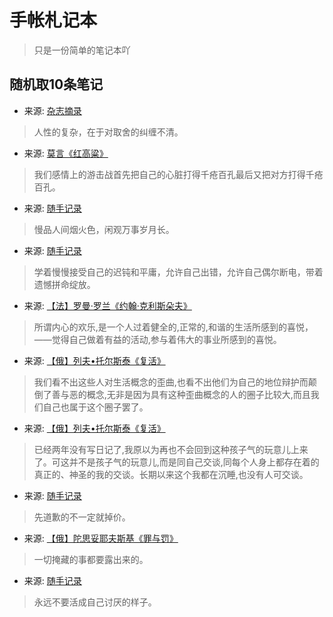 # 手帐札记本
> 只是一份简单的笔记本吖

## 随机取10条笔记
- 来源: [杂志摘录](杂志摘录.md)
> 人性的复杂，在于对取舍的纠缠不清。

- 来源: [莫言《红高粱》](图书笔记/莫言《红高粱》.md)
> 我们感情上的游击战首先把自己的心脏打得千疮百孔最后又把对方打得千疮百孔。

- 来源: [随手记录](随手记录.md)
> 慢品人间烟火色，闲观万事岁月长。

- 来源: [随手记录](随手记录.md)
> 学着慢慢接受自己的迟钝和平庸，允许自己出错，允许自己偶尔断电，带着遗憾拼命绽放。

- 来源: [【法】罗曼·罗兰《约翰·克利斯朵夫》](图书笔记/【法】罗曼·罗兰《约翰·克利斯朵夫》.md)
> 所谓内心的欢乐,是一个人过着健全的,正常的,和谐的生活所感到的喜悦，——觉得自己做着有益的活动,参与着伟大的事业所感到的喜悦。

- 来源: [【俄】列夫•托尔斯泰《复活》](图书笔记/【俄】列夫•托尔斯泰《复活》.md)
> 我们看不出这些人对生活概念的歪曲,也看不出他们为自己的地位辩护而颠倒了善与恶的概念,无非是因为具有这种歪曲概念的人的圈子比较大,而且我们自己也属于这个圈子罢了。

- 来源: [【俄】列夫•托尔斯泰《复活》](图书笔记/【俄】列夫•托尔斯泰《复活》.md)
> 已经两年没有写日记了,我原以为再也不会回到这种孩子气的玩意儿上来了。可这并不是孩子气的玩意儿,而是同自己交谈,同每个人身上都存在着的真正的、神圣的我的交谈。长期以来这个我都在沉睡,也没有人可交谈。

- 来源: [随手记录](随手记录.md)
> 先道歉的不一定就掉价。

- 来源: [【俄】陀思妥耶夫斯基《罪与罚》](图书笔记/【俄】陀思妥耶夫斯基《罪与罚》.md)
> 一切掩藏的事都要露出来的。

- 来源: [随手记录](随手记录.md)
> 永远不要活成自己讨厌的样子。
